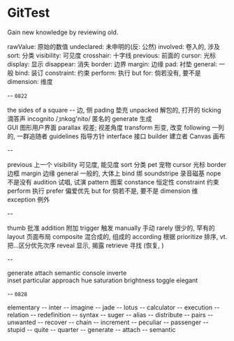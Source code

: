 # GitTest
Gain new knowledge by reviewing old.

rawValue: 原始的数值
undeclared: 未申明的(反: 公然)
involved: 卷入的, 涉及
sort:   分类
visibility: 可见度
crosshair:  十字线
previous:   前面的
cursor:     光标
display:    显示
disappear:   消失
border:      边界
margin:     边缘
pad:        衬垫
general:     一般
bind:       装订
constraint:     约束
perform:    执行
but for:    倘若没有, 要不是
dimension:   维度

--
`0822`

the sides of a square -- 边, 侧
pading      垫充
unpacked    解包的, 打开的
ticking     滴答声
incognito   /ˌɪnkɑɡ'nito/ 匿名的
generate    生成   
GUI         图形用户界面
parallax    视差; 视差角度
transform   形变, 改变
following   一列的, 一群追随者
guidelines  指导方针
interface   接口
builder     建立者
Canvas      画布
  
--

previous    上一个
visibility  可见度, 能见度
sort         分类
pet          宠物
cursor      光标
border      边框
margin       边缘
general      一般的, 大体上
bind        绑
soundstripe  录音磁基
nope        不是没有
audition    试唱, 试演
pattern     图案
constance    恒定性
constraint   约束
perform     执行
prefer      偏爱优先
but for     倘若不是, 要不是
dimension    维
exception    例外

--

thumb     批准
addition    附加
trigger      触发
manually     手动
rarely       很少的, 罕有的
layout       页面布局
composite    混合成的, 组成的
according        根据
prioritize       排序, vt. 把...区分优先次序
reveal       显示, 揭露
retrieve     寻找 (恢复, )

-- 

generate
attach
semantic
console
inverte     
inset
particular
approach
hue
saturation
brightness
toggle
elegant

-- 
`0828`

elementary -- inter -- imagine -- 
jade -- lotus -- calculator -- 
execution -- relation -- redefinition -- 
syntax -- suger -- alias -- 
distribute -- pairs -- unwanted -- 
recover -- chain -- increment -- 
peculiar -- passenger -- stupid -- 
quite -- quarter -- generate -- 
attach -- semantic
